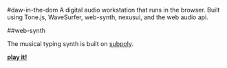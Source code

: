 #daw-in-the-dom
A digital audio workstation that runs in the browser.
Built using Tone.js, WaveSurfer, web-synth, nexusui, and the web audio api.


##web-synth

The musical typing synth is built on [subpoly](https://github.com/okaybenji/subpoly).

**[play it!](http://okaybenji.github.io/web-synth/)**
